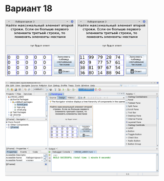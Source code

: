 # Вариант 18
<img src="screenshots/Screenshot_2021-10-02_08-49-03.png" width=46%>
<img src="screenshots/Screenshot_2021-10-02_08-49-55.png" width=46% align=top>

![1](screenshots/Screenshot_2021-10-02_08-50-14.png)
